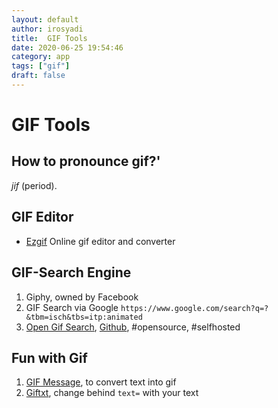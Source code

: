 ```yaml
---
layout: default
author: irosyadi
title:  GIF Tools
date: 2020-06-25 19:54:46
category: app
tags: ["gif"]
draft: false
---
```


# GIF Tools

## How to pronounce gif?'
*jif* (period).

## GIF Editor
- [Ezgif](https://ezgif.com/) Online gif editor and converter

## GIF-Search Engine
1. Giphy, owned by Facebook
2. GIF Search via Google
`https://www.google.com/search?q=?&tbm=isch&tbs=itp:animated`
3. [Open Gif Search](https://www.opengif.net/),  [Github](https://github.com/bnlcas/OpenGif), #opensource, #selfhosted

## Fun with Gif
1. [GIF Message](https://gifmessage.com/), to convert text into gif
2. [Giftxt](https://giftxt.herokuapp.com/generate?text=), change behind `text=` with your text

